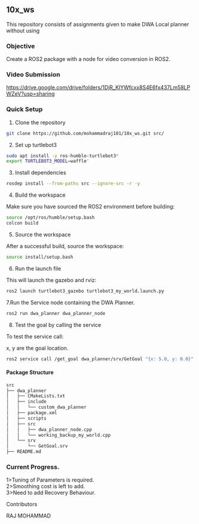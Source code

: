 ## 10x_ws

This repository consists of assignments given to make DWA Local planner without using 

### Objective

Create a ROS2 package with a node for video conversion in ROS2.

### Video Submission

https://drive.google.com/drive/folders/1DjR_KlYWfcxx8S4E6fx437Lm58LPWZeV?usp=sharing

### Quick Setup

1. Clone the repository
```sh
git clone https://github.com/mohammadraj101/10x_ws.git src/
```
2. Set up turtlebot3
```sh
sudo apt install -y ros-humble-turtlebot3* 
export TURTLEBOT3_MODEL=waffle'
 ```
3. Install dependencies
```sh
rosdep install --from-paths src --ignore-src -r -y
```
4. Build the workspace

Make sure you have sourced the ROS2 environment before building:

```sh
source /opt/ros/humble/setup.bash
colcon build 
```
5. Source the workspace

After a successful build, source the workspace:
```sh
source install/setup.bash
```
6. Run the launch file

This will launch the gazebo and rviz:
```sh
ros2 launch turtlebot3_gazebo turtlebot3_my_world.launch.py
```
7.Run the Service node containing the DWA Planner.

```sh
ros2 run dwa_planner dwa_planner_node 
```
8. Test the goal by calling the service

To test the service call:

x, y are the goal location.
```sh
ros2 service call /get_goal dwa_planner/srv/GetGoal "{x: 5.0, y: 0.0}"
```

#### Package Structure
```sh
src
├── dwa_planner
│   ├── CMakeLists.txt
│   ├── include
│   │   └── custom_dwa_planner
│   ├── package.xml
│   ├── scripts
│   ├── src
│   │   ├── dwa_planner_node.cpp
│   │   └── working_backup_my_world.cpp
│   └── srv
│       └── GetGoal.srv
├── README.md
```

### Current Progress.

1>Tuning of Parameters is required.  
2>Smoothing cost is left to add.   
3>Need to add Recovery Behaviour. 

Contributors

RAJ MOHAMMAD



